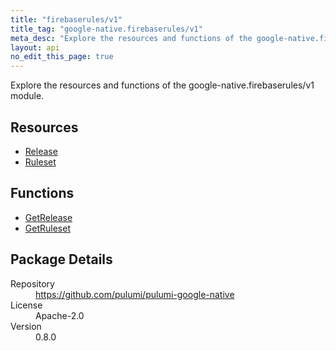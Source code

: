 ```yaml
---
title: "firebaserules/v1"
title_tag: "google-native.firebaserules/v1"
meta_desc: "Explore the resources and functions of the google-native.firebaserules/v1 module."
layout: api
no_edit_this_page: true
---
```


<!-- WARNING: this file was generated by Pulumi Docs Generator. -->
<!-- Do not edit by hand unless you're certain you know what you are doing! -->

Explore the resources and functions of the google-native.firebaserules/v1 module.

<h2 id="resources">Resources</h2>
<ul class="api">
    <li><a href="release" title="Release"><span class="symbol resource"></span>Release</a></li>
    <li><a href="ruleset" title="Ruleset"><span class="symbol resource"></span>Ruleset</a></li>
</ul>

<h2 id="functions">Functions</h2>
<ul class="api">
    <li><a href="getrelease" title="GetRelease"><span class="symbol function"></span>GetRelease</a></li>
    <li><a href="getruleset" title="GetRuleset"><span class="symbol function"></span>GetRuleset</a></li>
</ul>

<h2 id="package-details">Package Details</h2>
<dl class="package-details">
	<dt>Repository</dt>
	<dd><a href="https://github.com/pulumi/pulumi-google-native">https://github.com/pulumi/pulumi-google-native</a></dd>
	<dt>License</dt>
	<dd>Apache-2.0</dd>
	<dt>Version</dt>
	<dd>0.8.0</dd>
</dl>


